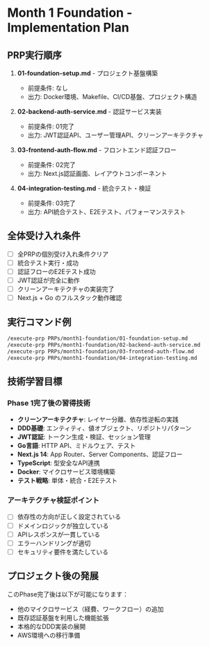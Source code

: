 # Month 1 Foundation - Implementation Plan

## PRP実行順序

1. **01-foundation-setup.md** - プロジェクト基盤構築
   - 前提条件: なし
   - 出力: Docker環境、Makefile、CI/CD基盤、プロジェクト構造

2. **02-backend-auth-service.md** - 認証サービス実装
   - 前提条件: 01完了
   - 出力: JWT認証API、ユーザー管理API、クリーンアーキテクチャ

3. **03-frontend-auth-flow.md** - フロントエンド認証フロー
   - 前提条件: 02完了
   - 出力: Next.js認証画面、レイアウトコンポーネント

4. **04-integration-testing.md** - 統合テスト・検証
   - 前提条件: 03完了
   - 出力: API統合テスト、E2Eテスト、パフォーマンステスト

## 全体受け入れ条件

- [ ] 全PRPの個別受け入れ条件クリア
- [ ] 統合テスト実行・成功
- [ ] 認証フローのE2Eテスト成功
- [ ] JWT認証が完全に動作
- [ ] クリーンアーキテクチャの実装完了
- [ ] Next.js + Go のフルスタック動作確認

## 実行コマンド例

```bash
/execute-prp PRPs/month1-foundation/01-foundation-setup.md
/execute-prp PRPs/month1-foundation/02-backend-auth-service.md
/execute-prp PRPs/month1-foundation/03-frontend-auth-flow.md
/execute-prp PRPs/month1-foundation/04-integration-testing.md
```

## 技術学習目標

### Phase 1完了後の習得技術
- **クリーンアーキテクチャ**: レイヤー分離、依存性逆転の実践
- **DDD基礎**: エンティティ、値オブジェクト、リポジトリパターン
- **JWT認証**: トークン生成・検証、セッション管理
- **Go言語**: HTTP API、ミドルウェア、テスト
- **Next.js 14**: App Router、Server Components、認証フロー
- **TypeScript**: 型安全なAPI連携
- **Docker**: マイクロサービス環境構築
- **テスト戦略**: 単体・統合・E2Eテスト

### アーキテクチャ検証ポイント
- [ ] 依存性の方向が正しく設定されている
- [ ] ドメインロジックが独立している
- [ ] APIレスポンスが一貫している
- [ ] エラーハンドリングが適切
- [ ] セキュリティ要件を満たしている

## プロジェクト後の発展

このPhase完了後は以下が可能になります：
- 他のマイクロサービス（経費、ワークフロー）の追加
- 既存認証基盤を利用した機能拡張
- 本格的なDDD実装の展開
- AWS環境への移行準備
